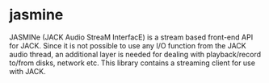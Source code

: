 # jasmine
JASMINe (JACK Audio StreaM InterfacE) is a stream based front-end API for JACK. Since it is not possible to use any I/O function from the JACK audio thread, an additional layer is needed for dealing with playback/record to/from disks, network etc. This library contains a streaming client for use with JACK.
